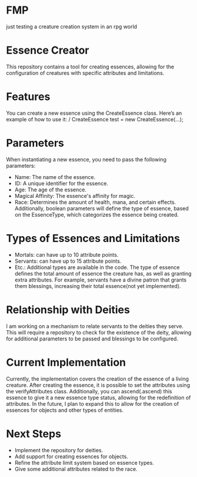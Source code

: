 # FMP
just testing a creature creation system in an rpg world

# Essence Creator
This repository contains a tool for creating essences, allowing for the configuration of creatures with specific attributes and limitations.

# Features
You can create a new essence using the CreateEssence class. Here’s an example of how to use it:
/ CreateEssence test = new CreateEssence(...);

# Parameters
When instantiating a new essence, you need to pass the following parameters:
- Name: The name of the essence.
- ID: A unique identifier for the essence.
- Age: The age of the essence.
- Magical Affinity: The essence's affinity for magic.
- Race: Determines the amount of health, mana, and certain effects.
Additionally, boolean parameters will define the type of essence, based on the EssenceType, which categorizes the essence being created.

# Types of Essences and Limitations
- Mortals: can have up to 10 attribute points.
- Servants: can have up to 15 attribute points.
- Etc.: Additional types are available in the code.
The type of essence defines the total amount of essence the creature has, as well as granting extra attributes. For example, servants have a divine patron that grants them blessings, increasing their total essence(not yet implemented).

# Relationship with Deities
I am working on a mechanism to relate servants to the deities they serve. This will require a repository to check for the existence of the deity, allowing for additional parameters to be passed and blessings to be configured.

# Current Implementation
Currently, the implementation covers the creation of the essence of a living creature. After creating the essence, it is possible to set the attributes using the verifyAttributes class. Additionally, you can ascend(.ascend) this essence to give it a new essence type status, allowing for the redefinition of attributes. In the future, I plan to expand this to allow for the creation of essences for objects and other types of entities.

# Next Steps
- Implement the repository for deities.
- Add support for creating essences for objects.
- Refine the attribute limit system based on essence types.
- Give some additional attributes related to the race.
